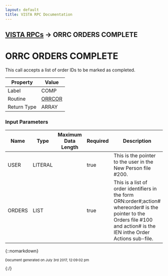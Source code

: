 ```yaml
---
layout: default
title: VISTA RPC Documentation
---
```


## [VISTA RPCs](TableOfContents) &#8594; ORRC ORDERS COMPLETE
# ORRC ORDERS COMPLETE

This call accepts a list of order IDs to be marked as completed.

Property | Value
--- | ---
Label | COMP
Routine | [ORRCOR](http://code.osehra.org/dox/Routine_ORRCOR_source.html)
Return Type | ARRAY


### Input Parameters

Name | Type | Maximum Data Length | Required | Description
--- | --- | --- | --- | ---
USER | LITERAL |  | true | This is the pointer to the user in the New Person file #200.
ORDERS | LIST |  | true | This is a list of order identifiers in the form ORN:order#;action# whereorder# is the pointer to the Orders file #100 and action# is the IEN inthe Order Actions sub-file.



{::nomarkdown} <br/><p style="font-size: 11px">Document generated on July 3rd 2017, 12:09:02 pm</p>{:/}